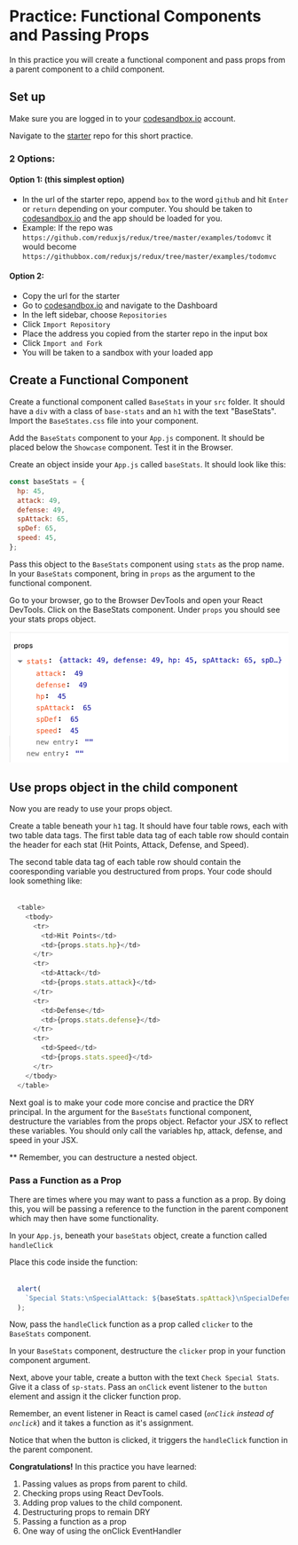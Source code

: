 # Practice: Functional Components and Passing Props

In this practice you will create a functional component and pass props from a
parent component to a child component.

## Set up

Make sure you are logged in to your [codesandbox.io][code-sandbox] account.

Navigate to the [starter][props-starter] repo for this short practice.

### 2 Options:

#### Option 1: (this simplest option)

- In the url of the starter repo, append `box` to the word `github` and hit
  `Enter` or `return` depending on your computer. You should be taken to
  [codesandbox.io][code-sandbox] and the app should be loaded for you.
- Example: If the repo was
  `https://github.com/reduxjs/redux/tree/master/examples/todomvc` it would
  become `https://githubbox.com/reduxjs/redux/tree/master/examples/todomvc`

#### Option 2:

- Copy the url for the starter
- Go to [codesandbox.io][code-sandbox] and navigate to the Dashboard
- In the left sidebar, choose `Repositories`
- Click `Import Repository`
- Place the address you copied from the starter repo in the input box
- Click `Import and Fork`
- You will be taken to a sandbox with your loaded app

## Create a Functional Component

Create a functional component called `BaseStats` in your `src` folder. It should
have a `div` with a class of `base-stats` and an `h1` with the text "BaseStats".
Import the `BaseStates.css` file into your component.

Add the `BaseStats` component to your `App.js` component. It should be
placed below the `Showcase` component. Test it in the Browser.

Create an object inside your `App.js` called `baseStats`.
It should look like this:

```js
const baseStats = {
  hp: 45,
  attack: 49,
  defense: 49,
  spAttack: 65,
  spDef: 65,
  speed: 45,
};
```

Pass this object to the `BaseStats` component using `stats` as the prop name.
In your `BaseStats` component, bring in `props` as the argument to the
functional component.

Go to your browser, go to the Browser DevTools and open your React DevTools.
Click on the BaseStats component. Under `props` you should see your stats props
object.

![react-devtools-props][react-devtools-props]

## Use props object in the child component

Now you are ready to use your props object.

Create a table beneath your `h1` tag. It should have four table rows, each with
two table data tags. The first table data tag of each table row should contain
the header for each stat (Hit Points, Attack, Defense, and Speed).

The second table data tag of each table row should contain the cooresponding
variable you destructured from props. Your code should look something like:

```js

  <table>
    <tbody>
      <tr>
        <td>Hit Points</td>
        <td>{props.stats.hp}</td>
      </tr>
      <tr>
        <td>Attack</td>
        <td>{props.stats.attack}</td>
      </tr>
      <tr>
        <td>Defense</td>
        <td>{props.stats.defense}</td>
      </tr>
      <tr>
        <td>Speed</td>
        <td>{props.stats.speed}</td>
      </tr>
    </tbody>
  </table>

```

Next goal is to make your code more concise and practice the DRY principal. In
the argument for the `BaseStats` functional component, destructure the variables
from the props object. Refactor your JSX to reflect these variables. You should
only call the variables hp, attack, defense, and speed in your JSX.

\*\* Remember, you can destructure a nested object.

### Pass a Function as a Prop

There are times where you may want to pass a function as a prop. By doing this,
you will be passing a reference to the function in the parent component which
may then have some functionality.

In your `App.js`, beneath your `baseStats` object, create a function called
`handleClick`

Place this code inside the function:

```js

  alert(
    `Special Stats:\nSpecialAttack: ${baseStats.spAttack}\nSpecialDefense:${baseStats.spDef}`
  );

```

Now, pass the `handleClick` function as a prop called `clicker` to the
`BaseStats` component.

In your `BaseStats` component, destructure the `clicker` prop in your function
component argument.

Next, above your table, create a button with the text `Check Special Stats`.
Give it a class of `sp-stats`. Pass an `onClick` event listener to the `button`
element and assign it the clicker function prop.

Remember, an event listener in React is camel cased (_`onClick` instead of
`onclick`_) and it takes a function as it's assignment.

Notice that when the button is clicked, it triggers the `handleClick` function
in the parent component.

**Congratulations!**
In this practice you have learned:

1. Passing values as props from parent to child.
2. Checking props using React DevTools.
3. Adding prop values to the child component.
4. Destructuring props to remain DRY
5. Passing a function as a prop
6. One way of using the onClick EventHandler

[props-starter]: ./starter
[react-devtools-props]: ./images/react-devtools-props.png
[code-sandbox]: https://codesanbox.io
